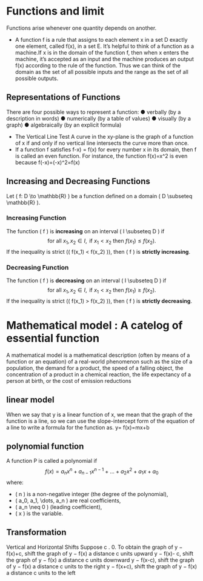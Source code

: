 # Functions and limit
Functions arise whenever one quantity depends on another.
* A function f is a rule that assigns to each element x in a set D exactly one element, called f(x), in a set E.
It’s helpful to think of a function as a machine.If x is in the domain of
the function f, then when x enters the machine, it’s accepted as an input and the machine produces an output f(x) according to the rule of the function. Thus we can think of the
domain as the set of all possible inputs and the range as the set of all possible outputs.

## Representations of Functions
There are four possible ways to represent a function:
● verbally (by a description in words)
● numerically (by a table of values)
● visually (by a graph)
● algebraically (by an explicit formula)

* The Vertical Line Test A curve in the xy-plane is the graph of a function of x if and only if no vertical line intersects the curve more than once.
* If a function f satisfies f-x) = f(x) for every number x in its domain, then f is called an even function. For instance, the function f(x)=x^2
 is even because  f(-x)=(-x)^2=f(x)

##  Increasing and Decreasing Functions

Let \( f: D \to \mathbb{R} \) be a function defined on a domain \( D \subseteq \mathbb{R} \).

### Increasing Function
The function \( f \) is **increasing** on an interval \( I \subseteq D \) if  
$$
\text{for all } x_1, x_2 \in I, \text{ if } x_1 < x_2 \text{ then } f(x_1) \leq f(x_2).
$$
If the inequality is strict (\( f(x_1) < f(x_2) \)), then \( f \) is **strictly increasing**.

### Decreasing Function
The function \( f \) is **decreasing** on an interval \( I \subseteq D \) if  
$$
\text{for all } x_1, x_2 \in I, \text{ if } x_1 < x_2 \text{ then } f(x_1) \geq f(x_2).
$$
If the inequality is strict (\( f(x_1) > f(x_2) \)), then \( f \) is **strictly decreasing**.


# Mathematical model : A catelog of essential function
A mathematical model is a mathematical description (often by means of a function or an equation) of a real-world phenomenon such as the size of a population, the demand
for a product, the speed of a falling object, the concentration of a product in a chemical reaction, the life expectancy of a person at birth, or the cost of emission reductions

## linear model
When we say that y is a linear function of x, we mean that the graph of the function is a line, so we can use the slope-intercept form of the equation of a line to write a formula
for the function as. y= f(x)=mx+b

## polynomial function
A function P is called a polynomial if
$$
f(x) = a_n x^n + a_{n-1} x^{n-1} + \dots + a_2 x^2 + a_1 x + a_0
$$
where:

- \( n \) is a non-negative integer (the degree of the polynomial),
- \( a_0, a_1, \dots, a_n \) are real coefficients,
- \( a_n \neq 0 \) (leading coefficient),
- \( x \) is the variable.

## Transformation
Vertical and Horizontal Shifts Suppose c . 0. To obtain the graph of
y − f(x)+c, shift the graph of y − f(x) a distance c units upward
y − f(x)- c, shift the graph of y − f(x) a distance c units downward
y − f(x-c), shift the graph of y − f(x) a distance c units to the right
y − f(x+c), shift the graph of y − f(x) a distance c units to the left


